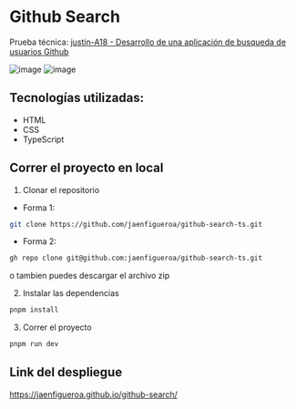 # Github Search

Prueba técnica: [justin-A18 - Desarrollo de una aplicación de busqueda de usuarios Github](https://github.com/justin-A18/prueba-tecnica?tab=readme-ov-file)

![image](https://github.com/jaenfigueroa/github-search-ts/assets/69079292/05d60a8f-277b-45dd-9b5e-9ced04add1db)
![image](https://github.com/jaenfigueroa/github-search-ts/assets/69079292/83e34aef-0a69-45de-bff2-79c717381ea9)

## Tecnologías utilizadas:

- HTML
- CSS
- TypeScript

## Correr el proyecto en local

1. Clonar el repositorio

- Forma 1:

```bash
git clone https://github.com/jaenfigueroa/github-search-ts.git
```
- Forma 2:

```bash
gh repo clone git@github.com:jaenfigueroa/github-search-ts.git

```
o tambien puedes descargar el archivo zip


2. Instalar las dependencias

```bash
pnpm install

```
3. Correr el proyecto

```bash
pnpm run dev

```

## Link del despliegue

https://jaenfigueroa.github.io/github-search/
